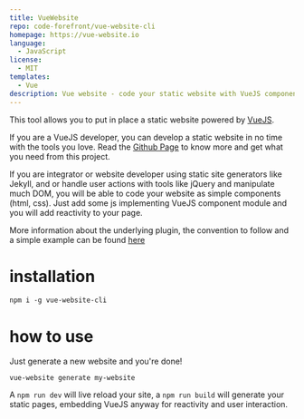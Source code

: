 ```yaml
---
title: VueWebsite
repo: code-forefront/vue-website-cli
homepage: https://vue-website.io
language:
  - JavaScript
license:
  - MIT
templates:
  - Vue
description: Vue website - code your static website with VueJS components 😎
---
```


This tool allows you to put in place a static website powered by [VueJS](https://vuejs.org/).

If you are a VueJS developer, you can develop a static website in no time with the tools you love. Read the [Github Page](https://github.com/code-forefront/vue-website-cli) to know more and get what you need from this project.

If you are integrator or website developer using static site generators like Jekyll, and or handle user actions with tools like jQuery and manipulate much DOM, you will be able to code your website as simple components (html, css). Just add some js implementing VueJS component module and you will add reactivity to your page.

More information about the underlying plugin, the convention to follow and a simple example can be found [here](https://github.com/code-forefront/vue-website-plugins/)

# installation

`npm i -g vue-website-cli`

# how to use

Just generate a new website and you're done!

`vue-website generate my-website`

A `npm run dev` will live reload your site, a `npm run build` will generate your static pages, embedding VueJS anyway for reactivity and user interaction.
